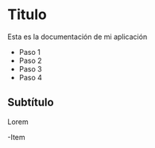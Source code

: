 # Titulo

Esta es la documentación de mi aplicación

- Paso 1
- Paso 2
- Paso 3
- Paso 4

## Subtítulo 

Lorem

-Item
